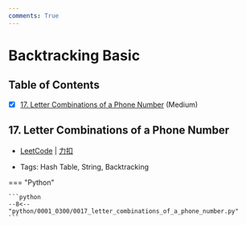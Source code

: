 ```yaml
---
comments: True
---
```


# Backtracking Basic

## Table of Contents

- [x] [17. Letter Combinations of a Phone Number](#17-letter-combinations-of-a-phone-number) (Medium)


## 17. Letter Combinations of a Phone Number

-    [LeetCode](https://leetcode.com/problems/letter-combinations-of-a-phone-number/) | [力扣](https://leetcode.cn/problems/letter-combinations-of-a-phone-number/)

-   Tags: Hash Table, String, Backtracking

=== "Python"

    ```python
    --8<-- "python/0001_0300/0017_letter_combinations_of_a_phone_number.py"
    ```



